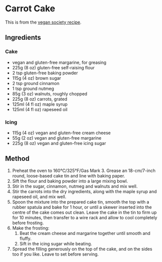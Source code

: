 
# Carrot Cake # 

This is from the [vegan society recipe](https://www.vegansociety.com/resources/recipes/gluten-free/carrot-and-walnut-cake-gluten-free).

## Ingredients ## 

### Cake
- vegan and gluten-free margarine, for greasing
- 225g (8 oz) gluten-free self-raising flour
- 2 tsp gluten-free baking powder
- 115g (4 oz) brown sugar
- 2 tsp ground cinnamon
- 1 tsp ground nutmeg
- 85g (3 oz) walnuts, roughly chopped
- 225g (8 oz) carrots, grated
- 125ml (4 fl oz) maple syrup
- 125ml (4 fl oz) rapeseed oil

### Icing
- 115g (4 oz) vegan and gluten-free cream cheese
- 55g (2 oz) vegan and gluten-free margarine
- 225g (8 oz) vegan and gluten-free icing sugar

## Method ## 
1. Preheat the oven to 160°C/325°F/Gas Mark 3. Grease an 18-cm/7-inch round, loose-based cake tin and line with baking paper.
2. Sift the flour and baking powder into a large mixing bowl.
3. Stir in the sugar, cinnamon, nutmeg and walnuts and mix well.
4. Stir the carrots into the dry ingredients, along with the maple syrup and rapeseed oil, and mix well.
5. Spoon the mixture into the prepared cake tin, smooth the top with a rubber spatula and bake for 1 hour, or until a skewer inserted into the centre of the cake comes out clean. Leave the cake in the tin to firm up for 10 minutes, then transfer to a wire rack and allow to cool completely before frosting.
6. Make the frosting:
    1. Beat the cream cheese and margarine together until smooth and fluffy.
    2. Sift in the icing sugar while beating.
7. Spread the filling generously on the top of the cake, and on the sides too if you like. Leave to set before serving.

